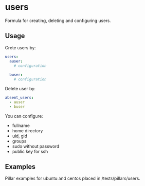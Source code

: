 # users

Formula for creating, deleting and configuring users.

## Usage

Crete users by:
```yaml
users:
  auser:
    # configuration
    
  buser:
    # configuration
```

Delete user by:
```yaml
absent_users:
  - auser
  - buser
```
You can configure:
  - fullname
  - home directory
  - uid, gid
  - groups
  - sudo without password
  - public key for ssh
  
## Examples

Pillar examples for ubuntu and centos placed in /tests/pillars/users.
